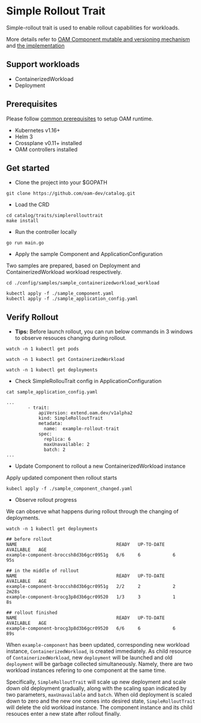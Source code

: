 # Simple Rollout Trait
Simple-rollout trait is used to enable rollout capabilities for workloads.

More details refer to [OAM Component mutable and versioning mechanism](https://github.com/wonderflow/oam-kubernetes-runtime/blob/35c239fd88fb0b08dd3f93995a3670d880fd1f84/design/one-pager-component-mutable-and-versioning.md) and [the implementation](https://github.com/crossplane/oam-kubernetes-runtime/pull/35)

## Support workloads
- ContainerizedWorkload
- Deployment

## Prerequisites
Please follow [common prerequisites](../../README.md) to setup OAM runtime.

- Kubernetes v1.16+
- Helm 3
- Crossplane v0.11+ installed
- OAM controllers installed


## Get started
- Clone the project into your $GOPATH
```shell
git clone https://github.com/oam-dev/catalog.git
```
-  Load the CRD
```shell
cd catalog/traits/simplerollouttrait
make install
``` 
- Run the controller locally
```shell
go run main.go
```
- Apply the sample Component and ApplicationConfiguration

Two samples are prepared, based on Deployment and ContainerizedWorkload workload respectively.
```shell
cd ./config/samples/sample_containerizedworkload_workload

kubectl apply -f ./sample_component.yaml
kubectl apply -f ./sample_application_config.yaml
```

## Verify Rollout

- **Tips:** Before launch rollout, you can run below commands in 3 windows to observe resouces changing during rollout.

```shell
watch -n 1 kubectl get pods

watch -n 1 kubectl get ContainerizedWorkload

watch -n 1 kubectl get deployments
```

- Check SimpleRollouTrait config in ApplicationConfiguration
```shell
cat sample_application_config.yaml

...
        - trait:
            apiVersion: extend.oam.dev/v1alpha2
            kind: SimpleRolloutTrait
            metadata:
              name:  example-rollout-trait
            spec:
              replica: 6
              maxUnavailable: 2
              batch: 2
...
```
- Update Component to rollout a new ContainerizedWorkload instance

Apply updated component then rollout starts

```shell
kubecl apply -f ./sample_component_changed.yaml
```

- Observe rollout progress

We can observe what happens during rollout through the changing of deployments. 

```shell
watch -n 1 kubectl get deployments

## before rollout
NAME                                     READY   UP-TO-DATE   AVAILABLE   AGE
example-component-broccsh8d3b6gcr0951g   6/6     6            6           95s

## in the middle of rollout
NAME                                     READY   UP-TO-DATE   AVAILABLE   AGE
example-component-broccsh8d3b6gcr0951g   2/2     2            2           2m28s
example-component-brocg3p8d3b6gcr09520   1/3     3            1           8s

## rollout finished
NAME                                     READY   UP-TO-DATE   AVAILABLE   AGE
example-component-brocg3p8d3b6gcr09520   6/6     6            6           89s
```

When `example-component` has been updated, corresponding new workload instance, `ContainerizedWorkload`, is created immediately. As child resource of `ContainerizedWorkload`, new `deployment` will be launched and old `deployment` will be garbage collected simultaneously. Namely, there are two workload instances refering to one component at the same time.

Specifically, `SimpleRolloutTrait` will scale up new deployment and scale down old deployment gradually, along with the scaling span indicated by two parameters, `maxUnavailable` and `batch`. When old deployment is scaled down to zero and the new one comes into desired state, `SimpleRolloutTrait` will delete the old workload instance. The component instance and its child resouces enter a new state after rollout finally.    
